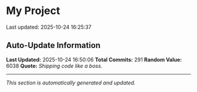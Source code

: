 # My Project


Last updated: 2025-10-24 16:25:37



































































































































































































































































































## Auto-Update Information

**Last Updated:** 2025-10-24 16:50:06
**Total Commits:** 291
**Random Value:** 6038
**Quote:** _Shipping code like a boss._

---
_This section is automatically generated and updated._